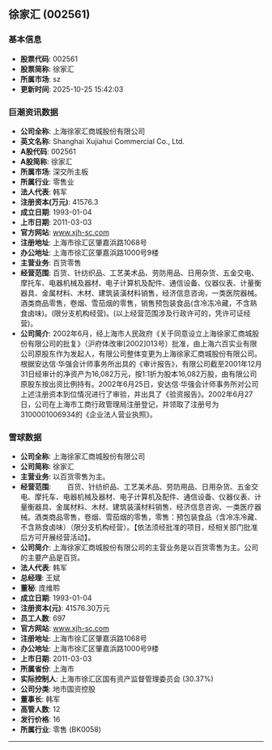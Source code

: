 ## 徐家汇 (002561)

### 基本信息

- **股票代码**: 002561
- **股票简称**: 徐家汇
- **所属市场**: sz
- **更新时间**: 2025-10-25 15:42:03

### 巨潮资讯数据

- **公司全称**: 上海徐家汇商城股份有限公司
- **英文名称**: Shanghai Xujiahui Commercial Co., Ltd.
- **A股代码**: 002561
- **A股简称**: 徐家汇
- **所属市场**: 深交所主板
- **所属行业**: 零售业
- **法人代表**: 韩军
- **注册资本(万元)**: 41576.3
- **成立日期**: 1993-01-04
- **上市日期**: 2011-03-03
- **官方网站**: www.xjh-sc.com
- **注册地址**: 上海市徐汇区肇嘉浜路1068号
- **办公地址**: 上海市徐汇区肇嘉浜路1000号9楼
- **主营业务**: 百货零售
- **经营范围**: 百货、针纺织品、工艺美术品、劳防用品、日用杂货、五金交电、摩托车、电器机械及器材、电子计算机及配件、通信设备、仪器仪表、计量衡器具、金属材料、木材、建筑装潢材料销售，经济信息咨询，一类医院器械。酒类商品零售，卷烟、雪茄烟的零售，销售预包装食品(含冷冻冷藏，不含熟食卤味)。(限分支机构经营)。(以上经营范围涉及行政许可的，凭许可证经营)。
- **公司简介**: 2002年6月，经上海市人民政府《关于同意设立上海徐家汇商城股份有限公司的批复》（沪府体改审[2002]013号）批准，由上海六百实业有限公司原股东作为发起人，有限公司整体变更为上海徐家汇商城股份有限公司。根据安达信·华强会计师事务所出具的《审计报告》，有限公司截至2001年12月31日经审计的净资产为16,082万元，按1:1折为股本16,082万股，由有限公司原股东按出资比例持有。2002年6月25日，安达信·华强会计师事务所对公司上述注册资本到位情况进行了审验，并出具了《验资报告》。2002年6月27日，公司在上海市工商行政管理局注册登记，并领取了注册号为3100001006934的《企业法人营业执照》。

### 雪球数据

- **公司全称**: 上海徐家汇商城股份有限公司
- **公司简称**: 徐家汇
- **主营业务**: 以百货零售为主。
- **经营范围**: 　　百货、针纺织品、工艺美术品、劳防用品、日用杂货、五金交电、摩托车、电器机械及器材、电子计算机及配件、通信设备、仪器仪表、计量衡器具、金属材料、木材、建筑装潢材料销售、经济信息咨询、一类医疗器械。酒类商品零售，卷烟、雪茄烟的零售，零售：预包装食品（含冷冻冷藏、不含熟食卤味）（限分支机构经营）。【依法须经批准的项目，经相关部门批准后方可开展经营活动】。
- **公司简介**: 上海徐家汇商城股份有限公司的主营业务是以百货零售为主。公司的主要产品是百货。
- **法人代表**: 韩军
- **总经理**: 王斌
- **董秘**: 庞维聆
- **成立日期**: 1993-01-04
- **注册资本(元)**: 41576.30万元
- **员工人数**: 697
- **官方网站**: www.xjh-sc.com
- **注册地址**: 上海市徐汇区肇嘉浜路1068号
- **办公地址**: 上海市徐汇区肇嘉浜路1000号9楼
- **上市日期**: 2011-03-03
- **所属省份**: 上海市
- **实际控制人**: 上海市徐汇区国有资产监督管理委员会 (30.37%)
- **公司分类**: 地市国资控股
- **董事长**: 韩军
- **高管人数**: 12
- **发行价格**: 16
- **所属行业**: 零售 (BK0058)

---